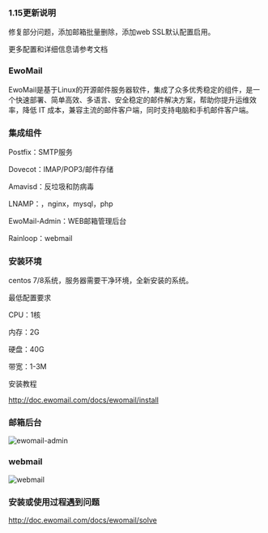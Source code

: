 ### 1.15更新说明

修复部分问题，添加邮箱批量删除，添加web SSL默认配置启用。

更多配置和详细信息请参考文档

### EwoMail

EwoMail是基于Linux的开源邮件服务器软件，集成了众多优秀稳定的组件，是一个快速部署、简单高效、多语言、安全稳定的邮件解决方案，帮助你提升运维效率，降低 IT 成本，兼容主流的邮件客户端，同时支持电脑和手机邮件客户端。

### 集成组件


Postfix：SMTP服务

Dovecot：IMAP/POP3/邮件存储

Amavisd：反垃圾和防病毒

LNAMP：，nginx，mysql，php

EwoMail-Admin：WEB邮箱管理后台

Rainloop：webmail

### 安装环境

centos 7/8系统，服务器需要干净环境，全新安装的系统。

最低配置要求

CPU：1核

内存：2G

硬盘：40G

带宽：1-3M

安装教程

http://doc.ewomail.com/docs/ewomail/install



### 邮箱后台

![ewomail-admin](https://images.gitee.com/uploads/images/2019/1231/142334_74d987df_325053.png "ewomail-admin")

### webmail

![webmail](https://images.gitee.com/uploads/images/2019/1231/142334_6daf7a2a_325053.png "webmail")

### 安装或使用过程遇到问题

http://doc.ewomail.com/docs/ewomail/solve
